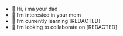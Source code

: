 - 👋 Hi, i ma your dad
- 👀 I’m interested in your mom
- 🌱 I’m currently learning [REDACTED]
- 💞️ I’m looking to collaborate on [REDACTED]

<!---
Hinzki07/Hinzki07 is a ✨ special ✨ repository because its `README.md` (this file) appears on your GitHub profile.
You can click the Preview link to take a look at your changes.
--->
